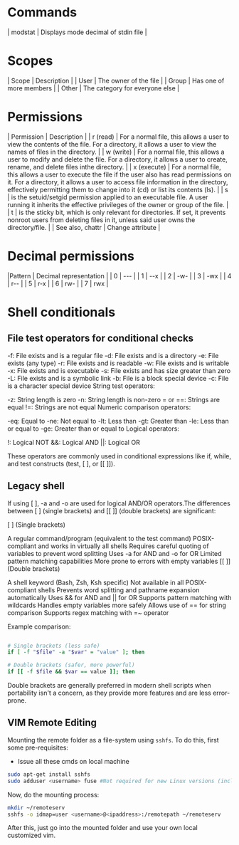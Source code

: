 # Commands

|   modstat |   Displays mode decimal of stdin file     |

# Scopes

|   Scope   |   Description                     |
|   User    |   The owner of the file           |
|   Group   |   Has one of more members         |
|   Other   |   The category for everyone else  |

# Permissions

|   Permission          |   Description |
|   r (read)            |   For a normal file, this allows a user to view the contents of the file. For a directory, it allows a user to view the names of files in the directory.  |
|   w (write)           |   For a normal file, this allows a user to modify and delete the file. For a directory, it allows a user to create, rename, and delete files inthe directory. |
|   x (execute)         |   For a normal file, this allows a user to execute the file if the user also has read permissions on it. For a directory, it allows a user to access file information in the directory, effectively permitting them to change into it (cd) or list its contents (ls). |
|   s                   |   is the setuid/setgid permission applied to an executable file. A user running it inherits the effective privileges of the owner or group of the file.   |
|   t                   |   is the sticky bit, which is only relevant for directories. If set, it prevents nonroot users from deleting files in it, unless said user owns the directory/file.   |
|   See also, chattr    |   Change attribute    |

# Decimal permissions

|Pattern    |   Decimal representation  |
|   0       |   ---                     |
|   1       |   --x                     |
|   2       |   -w-                     |
|   3       |   -wx                     |
|   4       |   r--                     |
|   5       |   r-x                     |
|   6       |   rw-                     |
|   7       |   rwx                     |

# Shell conditionals

## File test operators for conditional checks

-f: File exists and is a regular file
-d: File exists and is a directory
-e: File exists (any type)
-r: File exists and is readable
-w: File exists and is writable
-x: File exists and is executable
-s: File exists and has size greater than zero
-L: File exists and is a symbolic link
-b: File is a block special device
-c: File is a character special device
String test operators:

-z: String length is zero
-n: String length is non-zero
= or ==: Strings are equal
!=: Strings are not equal
Numeric comparison operators:

-eq: Equal to
-ne: Not equal to
-lt: Less than
-gt: Greater than
-le: Less than or equal to
-ge: Greater than or equal to
Logical operators:

!: Logical NOT
&&: Logical AND
||: Logical OR

These operators are commonly used in conditional expressions like if, while, and test constructs (test, [ ], or [[ ]]).

## Legacy shell

If using [ ], -a and -o are used for logical AND/OR operators.The differences between [ ] (single brackets) and [[ ]] (double brackets) are significant:

[ ] (Single brackets)

A regular command/program (equivalent to the test command)
POSIX-compliant and works in virtually all shells
Requires careful quoting of variables to prevent word splitting
Uses -a for AND and -o for OR
Limited pattern matching capabilities
More prone to errors with empty variables
[[ ]] (Double brackets)

A shell keyword (Bash, Zsh, Ksh specific)
Not available in all POSIX-compliant shells
Prevents word splitting and pathname expansion automatically
Uses && for AND and || for OR
Supports pattern matching with wildcards
Handles empty variables more safely
Allows use of == for string comparison
Supports regex matching with =~ operator

Example comparison:

```sh

# Single brackets (less safe)
if [ -f "$file" -a "$var" = "value" ]; then

# Double brackets (safer, more powerful)
if [[ -f $file && $var == value ]]; then
```

Double brackets are generally preferred in modern shell scripts when portability isn't a concern, as they provide more features and are less error-prone.

## VIM Remote Editing

Mounting the remote folder as a file-system using `sshfs`. To do this, first some pre-requisites:

- Issue all these cmds on local machine

```sh
sudo apt-get install sshfs
sudo adduser <username> fuse #Not required for new Linux versions (including Ubuntu > 18.04)
```

Now, do the mounting process:

```sh
mkdir ~/remoteserv
sshfs -o idmap=user <username>@<ipaddress>:/remotepath ~/remoteserv
```

After this, just go into the mounted folder and use your own local customized vim.
